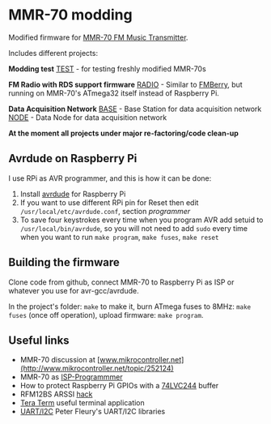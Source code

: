 MMR-70 modding
==============

Modified firmware for [MMR-70 FM Music Transmitter](http://www.mikrocontroller.net/attachment/140251/MMR70.pdf).

Includes different projects:

**Modding test**
[TEST](https://github.com/achilikin/mmr70mod/blob/master/test) - for testing freshly modified MMR-70s

**FM Radio with RDS support firmware**
[RADIO](https://github.com/achilikin/mmr70mod/blob/master/radio) - Similar to [FMBerry](https://github.com/Manawyrm/FMBerry), but running on MMR-70's ATmega32 itself instead of Raspberry Pi.

**Data Acquisition Network**
[BASE](https://github.com/achilikin/mmr70mod/blob/master/base) - Base Station for data acquisition network
[NODE](https://github.com/achilikin/mmr70mod/blob/master/node) - Data Node for data acquisition network

**At the moment all projects under major re-factoring/code clean-up**

Avrdude on Raspberry Pi
-----------------------
I use RPi as AVR programmer, and this is how it can be done:

1. Install [avrdude](http://kevincuzner.com/2013/05/27/raspberry-pi-as-an-avr-programmer/) for Raspberry Pi
2. If you want to use different RPi pin for Reset then edit `/usr/local/etc/avrdude.conf`, section *programmer*
3. To save four keystrokes every time when you program AVR add setuid to `/usr/local/bin/avrdude`, 
so you will not need to add `sudo` every time when you want to run `make program`, `make fuses`, `make reset`

Building the firmware
---------------------
Clone code from github, connect MMR-70 to Raspberry Pi as ISP or whatever you use for avr-gcc/avrdude.

In the project's folder: `make` to make it, burn ATmega fuses to 8MHz: `make fuses` (once off operation), upload firmware: `make program`.

Useful links
------------

* MMR-70 discussion at [www.mikrocontroller.net](http://www.mikrocontroller.net/topic/252124)
* MMR-70 as [ISP-Programmmer](http://www.elektronik-labor.de/AVR/MMR70_2.html)
* How to protect Raspberry Pi GPIOs with a [74LVC244](http://blog.stevemarple.co.uk/2012/07/avrarduino-isp-programmer-using.html) buffer
* RFM12BS ARSSI [hack](http://blog.strobotics.com.au/2008/06/17/rfm12-tutorial-part2)
* [Tera Term](http://ttssh2.sourceforge.jp/index.html.en) useful terminal application
* [UART/I2C](http://homepage.hispeed.ch/peterfleury/avr-software.html) Peter Fleury's UART/I2C libraries 